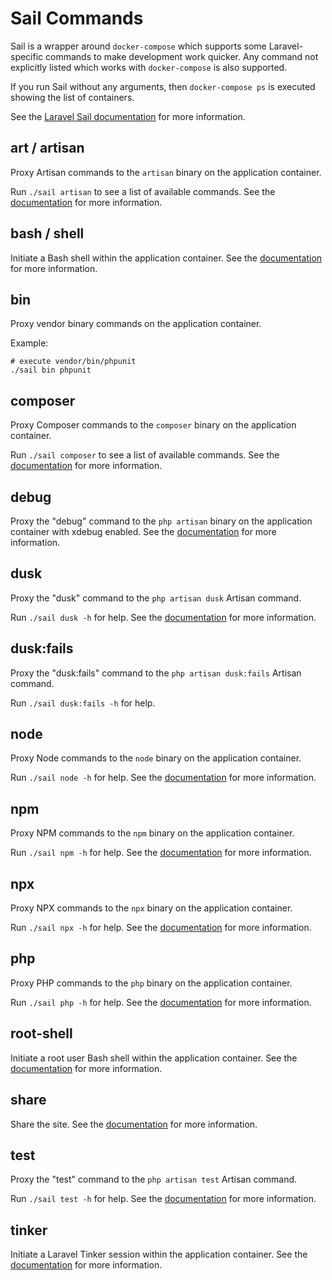 # Sail Commands

Sail is a wrapper around `docker-compose` which supports some Laravel-specific
commands to make development work quicker. Any command not explicitly listed
which works with `docker-compose` is also supported.

If you run Sail without any arguments, then `docker-compose ps` is executed
showing the list of containers.

See the [Laravel Sail documentation](https://laravel.com/docs/8.x/sail) for more
information.

## art / artisan

Proxy Artisan commands to the `artisan` binary on the application container.

Run `./sail artisan` to see a list of available commands. See the
[documentation](https://laravel.com/docs/8.x/sail#executing-artisan-commands) for
more information.

## bash / shell

Initiate a Bash shell within the application container. See the
[documentation](https://laravel.com/docs/8.x/sail#sail-container-cli) for more
information.

## bin

Proxy vendor binary commands on the application container.

Example:

```shell
# execute vendor/bin/phpunit
./sail bin phpunit
```

## composer

Proxy Composer commands to the `composer` binary on the application container.

Run `./sail composer` to see a list of available commands. See the
[documentation](https://laravel.com/docs/8.x/sail#executing-composer-commands) for
more information.

## debug

Proxy the "debug" command to the `php artisan` binary on the application
container with xdebug enabled. See the
[documentation](https://laravel.com/docs/8.x/sail#xdebug-cli-usage) for more
information.

## dusk

Proxy the "dusk" command to the `php artisan dusk` Artisan command.

Run `./sail dusk -h` for help. See the
[documentation](https://laravel.com/docs/8.x/sail#laravel-dusk) for more
information.

## dusk:fails

Proxy the "dusk:fails" command to the `php artisan dusk:fails` Artisan command.

Run `./sail dusk:fails -h` for help.

## node

Proxy Node commands to the `node` binary on the application container.

Run `./sail node -h` for help. See the
[documentation](https://laravel.com/docs/8.x/sail#executing-node-npm-commands) for
more information.

## npm

Proxy NPM commands to the `npm` binary on the application container.

Run `./sail npm -h` for help. See the
[documentation](https://laravel.com/docs/8.x/sail#executing-node-npm-commands) for
more information.

## npx

Proxy NPX commands to the `npx` binary on the application container.

Run `./sail npx -h` for help. See the
[documentation](https://laravel.com/docs/8.x/sail#executing-node-npm-commands) for
more information.

## php

Proxy PHP commands to the `php` binary on the application container.

Run `./sail php -h` for help. See the
[documentation](https://laravel.com/docs/8.x/sail#executing-php-commands) for more
information.

## root-shell

Initiate a root user Bash shell within the application container. See the
[documentation](https://laravel.com/docs/8.x/sail#sail-container-cli) for more
information.

## share

Share the site. See the
[documentation](https://laravel.com/docs/8.x/sail#sharing-your-site) for more
information.

## test

Proxy the "test" command to the `php artisan test` Artisan command.

Run `./sail test -h` for help. See the
[documentation](https://laravel.com/docs/8.x/sail#running-tests) for more
information.

## tinker

Initiate a Laravel Tinker session within the application container. See the
[documentation](https://laravel.com/docs/8.x/sail#sail-container-cli) for more
information.
